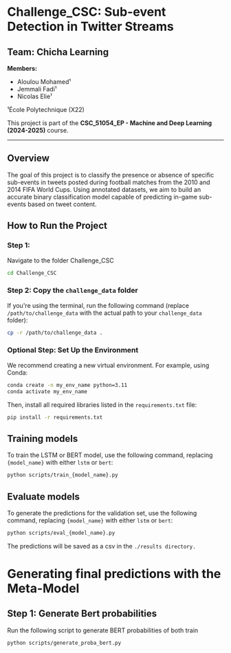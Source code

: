 # Challenge_CSC: Sub-event Detection in Twitter Streams

## Team: Chicha Learning  
**Members:**  
- Aloulou Mohamed¹  
- Jemmali Fadi¹  
- Nicolas Elie¹  

¹École Polytechnique (X22)

This project is part of the **CSC_51054_EP - Machine and Deep Learning (2024-2025)** course.

---

## Overview

The goal of this project is to classify the presence or absence of specific sub-events in tweets posted during football matches from the 2010 and 2014 FIFA World Cups. Using annotated datasets, we aim to build an accurate binary classification model capable of predicting in-game sub-events based on tweet content.



## How to Run the Project

### Step 1:
Navigate to the folder Challenge_CSC
```bash
cd Challenge_CSC
```
### Step 2: Copy the `challenge_data` folder
If you're using the terminal, run the following command (replace `/path/to/challenge_data` with the actual path to your `challenge_data` folder):
```bash
cp -r /path/to/challenge_data .
```

### Optional Step: Set Up the Environment
We recommend creating a new virtual environment. For example, using Conda:
```bash
conda create -n my_env_name python=3.11
conda activate my_env_name
```

Then, install all required libraries listed in the `requirements.txt` file:
```bash
pip install -r requirements.txt
```


## Training models
To train the LSTM or BERT model, use the following command, replacing `{model_name}` with either `lstm` or `bert`:
```bash
python scripts/train_{model_name}.py
```

## Evaluate models
To generate the predictions for the validation set, use the following command, replacing `{model_name}` with either `lstm` or `bert`:
```bash
python scripts/eval_{model_name}.py
```
The predictions will be saved as a csv in the `./results directory.`

# Generating final predictions with the Meta-Model
## Step 1: Generate Bert probabilities
Run the following script to generate BERT probabilities of both train
```bash
python scripts/generate_proba_bert.py
```

